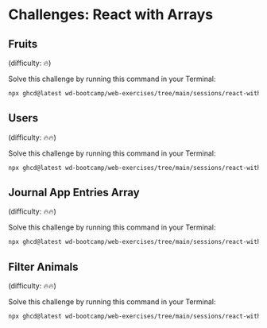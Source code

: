 # Challenges: React with Arrays

## Fruits

(difficulty: 🔥)

Solve this challenge by running this command in your Terminal:

```bash
npx ghcd@latest wd-bootcamp/web-exercises/tree/main/sessions/react-with-arrays/fruits
```

## Users

(difficulty: 🔥🔥)

Solve this challenge by running this command in your Terminal:

```bash
npx ghcd@latest wd-bootcamp/web-exercises/tree/main/sessions/react-with-arrays/users
```

## Journal App Entries Array

(difficulty: 🔥🔥)

Solve this challenge by running this command in your Terminal:

```bash
npx ghcd@latest wd-bootcamp/web-exercises/tree/main/sessions/react-with-arrays/journal-app-entries-array
```

## Filter Animals

(difficulty: 🔥🔥)

Solve this challenge by running this command in your Terminal:

```bash
npx ghcd@latest wd-bootcamp/web-exercises/tree/main/sessions/react-with-arrays/filter-animals
```
